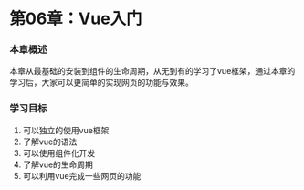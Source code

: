 # 第06章：Vue入门

### 本章概述

本章从最基础的安装到组件的生命周期，从无到有的学习了vue框架，通过本章的学习后，大家可以更简单的实现网页的功能与效果。

### 学习目标

1. 可以独立的使用vue框架
2. 了解vue的语法
3. 可以使用组件化开发
4. 了解vue的生命周期
5. 可以利用vue完成一些网页的功能